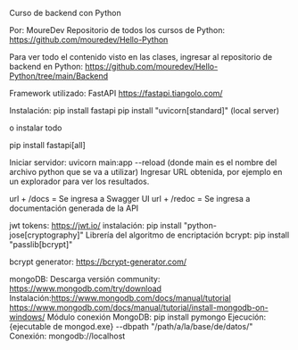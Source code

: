 Curso de backend con Python

Por: MoureDev
Repositorio de todos los cursos de Python:
https://github.com/mouredev/Hello-Python

Para ver todo el contenido visto en las clases, ingresar al repositorio de backend en Python:
https://github.com/mouredev/Hello-Python/tree/main/Backend

Framework utilizado: FastAPI
https://fastapi.tiangolo.com/

Instalación:
pip install fastapi
pip install "uvicorn[standard]" (local server)

o instalar todo

pip install fastapi[all]

Iniciar servidor:
uvicorn main:app --reload (donde main es el nombre del archivo python que se va a utilizar)
Ingresar URL obtenida, por ejemplo en un explorador para ver los resultados.

url + /docs = Se ingresa a Swagger UI
url + /redoc = Se ingresa a documentación generada de la API

jwt tokens:
https://jwt.io/
instalación: pip install "python-jose[cryptography]"
Librería del algoritmo de encriptación bcrypt: 
  pip install "passlib[bcrypt]"

bcrypt generator: https://bcrypt-generator.com/

mongoDB:
  Descarga versión community: https://www.mongodb.com/try/download
  Instalación:https://www.mongodb.com/docs/manual/tutorial
              https://www.mongodb.com/docs/manual/tutorial/install-mongodb-on-windows/
  Módulo conexión MongoDB: pip install pymongo
  Ejecución: {ejecutable de mongod.exe} --dbpath "/path/a/la/base/de/datos/"
  Conexión: mongodb://localhost